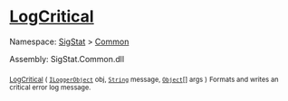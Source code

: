 # [LogCritical](./ILoggerObjectExtensions-100663351.md)

Namespace: [SigStat]() > [Common](./../README.md)

Assembly: SigStat.Common.dll

<sub>[LogCritical](./ILoggerObjectExtensions-100663351.md) ( [`ILoggerObject`](./../ILoggerObject.md) obj, [`String`](https://docs.microsoft.com/en-us/dotnet/api/System.String) message, [`Object`](https://docs.microsoft.com/en-us/dotnet/api/System.Object)[] args )</sub>              <sub>Formats and writes an critical error log message.</sub>

